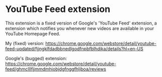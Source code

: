 # YouTube Feed extension

This extension is a fixed version of Google's 'YouTube Feed' extension, a extension which notifies you whenever new videos are available in your YouTube Homepage Feed.


My (fixed) version: https://chrome.google.com/webstore/detail/youtube-feed-updated/fjjngklfdadbbnedlgodfnpbfblhdika/details?hl=en-US

Google's (bugged) extension: https://chrome.google.com/webstore/detail/youtube-feed/ghmclllfjjmmdmhjobjdgfnggfhljboa/reviews
